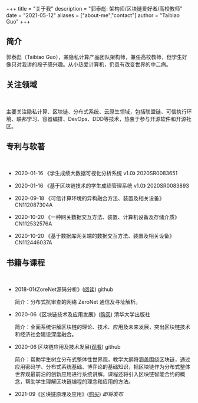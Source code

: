 +++
title = "关于我"
description = "郭泰彪: 架构师/区块链爱好者/高校教师"
date = "2021-05-12"
aliases = ["about-me","contact"]
author = "Taibiao Guo"
+++

## 简介

郭泰彪（Taibiao Guo），某隐私计算产品团队架构师，兼任高校教师，但学生好像只对我讲的段子感兴趣。从小热爱计算机，仍患有改变世界的中二病。

## 关注领域

<br />

主要关注隐私计算、区块链、分布式系统、云原生领域，包括联盟链、可信执行环境、联邦学习、容器编排、DevOps、DDD等技术，热衷于参与开源软件和开源社区。

## 专利与软著

<br />

 * 2020-01-16 《学生成绩大数据可视化分析系统 v1.0》       2020SR0083651
 
 * 2020-01-16 《基于区块链技术的学生成绩管理系统 v1.0》    2020SR0083893

 * 2020-09-18 《可信计算环境的异构融合方法、装置及相关设备》         CN112087304A     

 * 2020-10-20 《一种网关数据交互方法、装置、计算机设备及存储介质》      CN112532576A    
 
 * 2020-10-20 《基于数据库网关端的数据交互方法、装置及相关设备》       CN112446037A    


## 书籍与课程

<br />

 * 2018-01《ZoreNet源码分析》([阅读](https://taibiaoguo.gitbooks.io/zeronetcommunicationanalysis/content/book_ZN/chapter1.html))    github   

    简介：分布式抗审查的网络 ZeroNet 通信及寻址解析。 
    
 * 2020-06《区块链技术及应用发展》([购买](https://item.jd.com/12923348.html))    清华大学出版社 

    简介：全面系统讲解区块链的理论、技术、应用及未来发展，突出区块链技术和经济社会建设深度融合。
    
 * 2020-06 区块链应用及技术发展([观看](https://taibiaoguo.github.io/blockchain101/2019-2020-spring-class-schedule/))    github 

    简介：帮助学生树立分布式整体性世界观，教学大纲将涵盖围绕区块链，通过应用密码学、分布式系统基础、博弈论的基础知识，把区块链作为分布式整体世界观最前沿的创新应用进行系统讲解。课程还将引入区块链智能合约的概念，帮助学生理解区块链编程的理念和应用的方法。

 * 2021-09《区块链原理及应用》([购买](https://item.jd.com/12923348.html))  *即将发布* 


<br />

